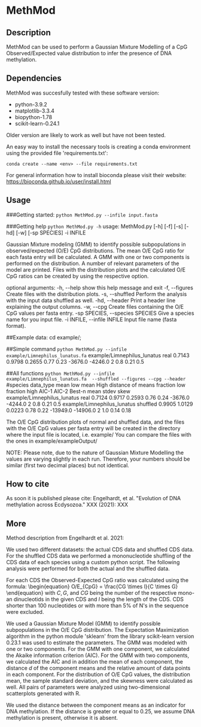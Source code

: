 # MethMod

## Description
MethMod can be used to perform a Gaussian Mixture Modelling of a CpG
Observed/Expected value distribution to infer the presence of DNA
methylation.

## Dependencies
MethMod was succesfully tested with these software version:

* python-3.9.2
* matplotlib-3.3.4
* biopython-1.78
* scikit-learn-0.24.1

Older version are likely to work as well but have not been tested.

An easy way to install the necessary tools is creating a conda
environment using the provided file 'requirements.txt':

`conda create --name <env> --file requirements.txt`

For general information how to install bioconda please visit their
website:
https://bioconda.github.io/user/install.html

## Usage

###Getting started:
`python MethMod.py --infile input.fasta`

###Getting help
`python MethMod.py -h`
usage: MethMod.py [-h] [-f] [-s] [-hd] [-w] [-sp SPECIES] -i INFILE

Gaussian Mixture modeling (GMM) to identify possible subpopulations in observed/expected (O/E) CpG distributions. The mean O/E CpG ratio for each fasta entry will be calculated. A GMM with one
or two components is performed on the distribution. A number of relevant parameters of the model are printed. Files with the distribution plots and the calculated O/E CpG ratios can be created
by using the respective option.

optional arguments:
  -h, --help            show this help message and exit
  -f, --figures         Create files with the distribution plots.
  -s, --shuffled        Perform the analysis with the input data shuffled as well.
  -hd, --header         Print a header line explaining the output columns.
  -w, --cpg             Create files containing the O/E CpG values per fasta entry.
  -sp SPECIES, --species SPECIES
                        Give a species name for you input file.
  -i INFILE, --infile INFILE
                        Input file name (fasta format).


##Example data:
cd example/;

##Simple command
`python MethMod.py --infile example/Limnephilus_lunatus.fa` 
example/Limnephilus_lunatus 	real	 0.7143 	 0.9798 	 0.2655 	 0.77 	 0.23 	 -3676.0 	 -4246.0 	 2 	 0.8 	 0.21 	 0.5

##All functions
`python MethMod.py --infile example/Limnephilus_lunatus.fa  --shuffled --figures --cpg --header`
#species	data_type	mean low	mean High	distance of means	fraction low	fraction high	AIC-1	AIC-2	Best-n	mean	stdev	skew
example/Limnephilus_lunatus 	real	 0.7124 	 0.9717 	 0.2593 	 0.76 	 0.24 	 -3676.0 	 -4244.0 	 2 	 0.8 	 0.21 	 0.5
example/Limnephilus_lunatus 	shuffled	 0.9905 	 1.0129 	 0.0223 	 0.78 	 0.22 	 -13949.0 	 -14906.0 	 2 	 1.0 	 0.14 	 0.18

The O/E CpG distribution plots of normal and shuffled data, and the
files with the O/E CpG values per fasta entry will be created in the
directory where the input file is located, i.e. example/
You can compare the files with the ones in example/exampleOutput/

NOTE: Please note, due to the nature of Gaussian Mixture Modelling the
values are varying slightly in each run. Therefore, your numbers
should be similar (first two decimal places) but not identical.

## How to cite

As soon it is published please cite:
Engelhardt, et al. "Evolution of DNA methylation across Ecdysozoa."
XXX (2021): XXX

## More
Method description from Engelhardt et al. 2021:

We used two different datasets: the actual CDS data and shuffled CDS
data. For the shuffled CDS data we performed a mononucleotide
shuffling of the CDS data of each species using a custom python
script. The following analysis were performed for both the actual and
the shuffled data.

For each CDS the Observed-Expected CpG ratio was calculated using the
formula: \begin{equation} O/E_{CpG} = \frac{CG \times l}{C \times G}
\end{equation} with $C, G$, and $CG$ being the number of the
respective mono- an dinucleotids in the given CDS and $l$ being the
length of the CDS. CDS shorter than 100 nucleotides or with more than
5\% of N's in the sequence were excluded.

We used a Gaussian Mixture Model (GMM) to identify possible
subpopulations in the O/E CpG distribution. The Expectation
Maximization algorithm in the python module 'sklearn' from the library
scikit-learn version 0.23.1 was used to estimate the parameters. The GMM was modeled with one or two
components. For the GMM with one component, we calculated the Akaike
information criterion (AIC). For the GMM with two components, we
calculated the AIC and in addition the mean of each component, the
distance $d$ of the component means and the relative amount of data
points in each component.  For the distribution of O/E CpG values, the
distribution mean, the sample standard deviation, and the skewness
were calculated as well. All pairs of parameters were analyzed using
two-dimensional scatterplots generated with R.

We used the distance between the component means as an indicator for
DNA methylation. If the distance is greater or equal to $0.25$, we
assume DNA methylation is present, otherwise it is absent.
